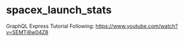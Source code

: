 # spacex_launch_stats
GraphQL Express Tutorial Following: https://www.youtube.com/watch?v=SEMTj8w04Z8
